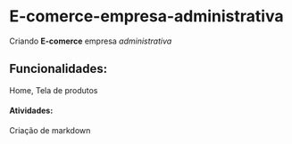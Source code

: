 # E-comerce-empresa-administrativa

Criando **E-comerce** empresa *administrativa*

## Funcionalidades:

Home, Tela de produtos

#### Atividades:

Criação de markdown

